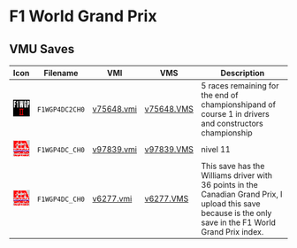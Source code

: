 # F1 World Grand Prix

## VMU Saves

| Icon | Filename | VMI | VMS | Description |
|------|----------|-----|-----|-------------|
| ![F1 World Grand Prix](../icons/F1WGP4DC2CH0.GIF) | `F1WGP4DC2CH0` | [v75648.vmi](v75648.vmi) | [v75648.VMS](v75648.VMS) | 5 races remaining for the end of championshipand of course 1 in drivers and constructors championship  |
| ![F1 World Grand Prix](../icons/F1WGP4DC_CH0.GIF) | `F1WGP4DC_CH0` | [v97839.vmi](v97839.vmi) | [v97839.VMS](v97839.VMS) | nivel 11  |
| ![F1 World Grand Prix](../icons/F1WGP4DC_CH0.GIF) | `F1WGP4DC_CH0` | [v6277.vmi](v6277.vmi) | [v6277.VMS](v6277.VMS) | This save has the Williams driver with 36 points in the Canadian Grand Prix, I upload this save because is the only save in the F1 World Grand Prix index.  |

